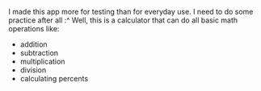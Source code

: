 I made this app more for testing than for everyday use. I need to do some practice after all :^ 
Well, this is a calculator that can do all basic math operations like:
- addition
- subtraction
- multiplication
- division
- calculating percents
